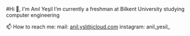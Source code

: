 #Hi 👋, 
I'm Anıl Yeşil
I’m currently a freshman at Bilkent University studying computer engineering

📫 How to reach me: 
  mail: anil.ysl@icloud.com  instagram: anil_yesil_
